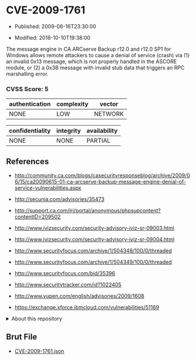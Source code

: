 # CVE-2009-1761

- Published: 2009-06-16T23:30:00

- Modified: 2018-10-10T19:38:00

The message engine in CA ARCserve Backup r12.0 and r12.0 SP1 for Windows allows remote attackers to cause a denial of service (crash) via (1) an invalid 0x13 message, which is not properly handled in the ASCORE module, or (2) a 0x3B message with invalid stub data that triggers an RPC marshalling error.

### CVSS Score: **5**

| authentication | complexity | vector |
| --- | --- | --- |
| NONE | LOW | NETWORK |

| confidentiality | integrity | availability |
| --- | --- | --- |
| NONE | NONE | PARTIAL |

## References

* http://community.ca.com/blogs/casecurityresponseblog/archive/2009/06/15/ca20090615-01-ca-arcserve-backup-message-engine-denial-of-service-vulnerabilities.aspx

* http://secunia.com/advisories/35473

* http://support.ca.com/irj/portal/anonymous/phpsupcontent?contentID=209502

* http://www.ivizsecurity.com/security-advisory-iviz-sr-09003.html

* http://www.ivizsecurity.com/security-advisory-iviz-sr-09004.html

* http://www.securityfocus.com/archive/1/504348/100/0/threaded

* http://www.securityfocus.com/archive/1/504349/100/0/threaded

* http://www.securityfocus.com/bid/35396

* http://www.securitytracker.com/id?1022405

* http://www.vupen.com/english/advisories/2009/1608

* https://exchange.xforce.ibmcloud.com/vulnerabilities/51169

<details>
<summary>About this repository</summary> 

  This repository is part of the project [Live Hack CVE](https://github.com/Live-Hack-CVE). Main website can be found [www.live-hack.org](https://www.live-hack.org) 
  
  Made by [Sn0wAlice](https://github.com/Sn0wAlice) for the people that care about security and need to have a feed of the latest CVEs. Hope you enjoy it, don't forget to star the repo and follow me on [Twitter](https://twitter.com/Sn0wAlice) and [Github](https://github.com/Sn0wAlice). And that is my [personnal website](https://www.alice-snow.me/)

  - [Home Page](https://github.com/Live-Hack-CVE)
  - [Framework](https://github.com/Live-Hack-CVE/cve-framework)
  - [CVE database](https://github.com/Live-Hack-CVE/full_database)
  - [Changelog](https://github.com/Live-Hack-CVE/Changelog)
</details>

## Brut File

* [CVE-2009-1761.json](https://raw.githubusercontent.com/Live-Hack-CVE/full_database/main/cves/2009/CVE-2009-1761.json)


